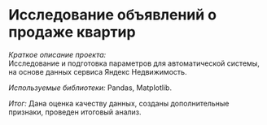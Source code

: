 # Исследование объявлений о продаже квартир
*Краткое описание проекта:*  
Исследование и подготовка параметров для автоматической системы, на основе данных сервиса Яндекс Недвижимость.  

*Используемые библиотеки:* 
Pandas, Matplotlib.

*Итог:*
Дана оценка качеству данных, созданы дополнительные признаки, проведен итоговый анализ.
